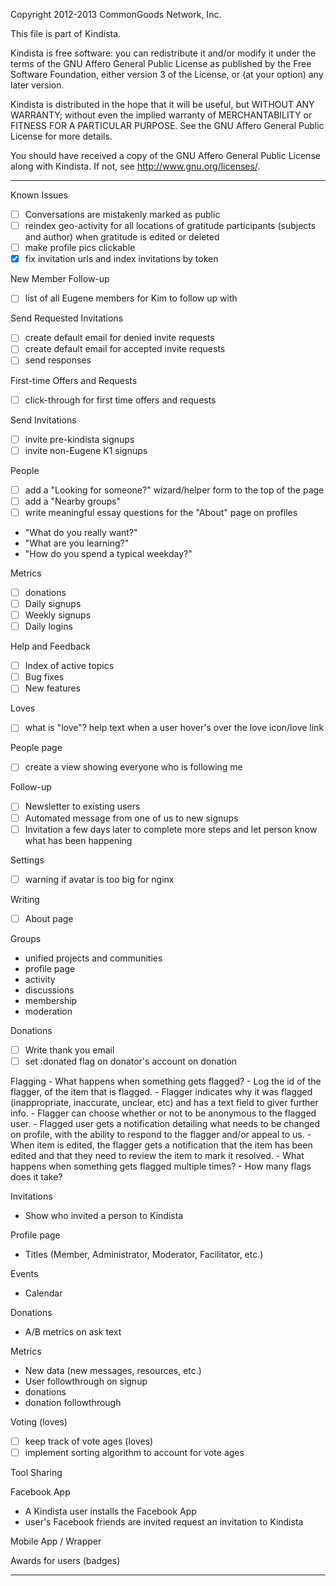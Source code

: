 Copyright 2012-2013 CommonGoods Network, Inc.

This file is part of Kindista.

Kindista is free software: you can redistribute it and/or modify it
under the terms of the GNU Affero General Public License as published
by the Free Software Foundation, either version 3 of the License, or
(at your option) any later version.

Kindista is distributed in the hope that it will be useful, but WITHOUT
ANY WARRANTY; without even the implied warranty of MERCHANTABILITY or
FITNESS FOR A PARTICULAR PURPOSE.  See the GNU Affero General Public
License for more details.

You should have received a copy of the GNU Affero General Public License
along with Kindista.  If not, see <http://www.gnu.org/licenses/>.

-----------------------------------------------------------------------
Known Issues
- [ ] Conversations are mistakenly marked as public
- [ ] reindex geo-activity for all locations of gratitude participants (subjects and author) when gratitude is edited or deleted
- [ ] make profile pics clickable
- [X] fix invitation urls and index invitations by token

New Member Follow-up
- [ ] list of all Eugene members for Kim to follow up with

Send Requested Invitations
- [ ] create default email for denied invite requests
- [ ] create default email for accepted invite requests
- [ ] send responses

First-time Offers and Requests
- [ ] click-through for first time offers and requests

Send Invitations
- [ ] invite pre-kindista signups
- [ ] invite non-Eugene K1 signups

People
- [ ] add a "Looking for someone?" wizard/helper form to the top of the page
- [ ] add a "Nearby groups"
- [ ] write meaningful essay questions for the "About" page on profiles
- "What do you really want?"
- "What are you learning?"
- "How do you spend a typical weekday?"

Metrics
- [ ] donations
- [ ] Daily signups
- [ ] Weekly signups
- [ ] Daily logins

Help and Feedback
- [ ] Index of active topics
- [ ] Bug fixes
- [ ] New features

Loves
- [ ] what is "love"?  help text when a user hover's over the love icon/love link

People page
- [ ] create a view showing everyone who is following me

Follow-up
- [ ] Newsletter to existing users
- [ ] Automated message from one of us to new signups
- [ ] Invitation a few days later to complete more steps and let person know what has been happening

Settings
- [ ] warning if avatar is too big for nginx

Writing
- [ ] About page

Groups
- unified projects and communities
- profile page
- activity
- discussions
- membership
- moderation

Donations
- [ ] Write thank you email
- [ ] set :donated flag on donator's account on donation

Flagging
    - What happens when something gets flagged?
      - Log the id of the flagger, of the item that is flagged.
      - Flagger indicates why it was flagged (inappropriate, inaccurate, unclear, etc) and has a text field to giver further info.
      - Flagger can choose whether or not to be anonymous to the flagged user.
      - Flagged user gets a notification detailing what needs to be changed on profile, with the ability to respond to the flagger and/or appeal to us.
      - When item is edited, the flagger gets a notification that the item has been edited and that they need to review the item to mark it resolved.
    - What happens when something gets flagged multiple times?
        - How many flags does it take?

Invitations
- Show who invited a person to Kindista

Profile page
- Titles (Member, Administrator, Moderator, Facilitator, etc.)

Events
- Calendar

Donations
- A/B metrics on ask text

Metrics
- New data (new messages, resources, etc.)
- User followthrough on signup
- donations
- donation followthrough

Voting (loves)
- [ ] keep track of vote ages (loves)
- [ ] implement sorting algorithm to account for vote ages

Tool Sharing

Facebook App
- A Kindista user installs the Facebook App
- user's Facebook friends are invited request an invitation to Kindista

Mobile App / Wrapper

Awards for users (badges)

----------------------------------------------------------

